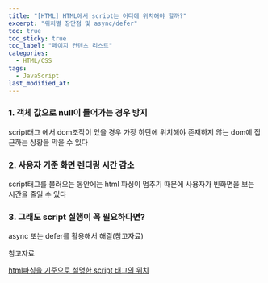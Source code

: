 ```yaml
---
title: "[HTML] HTML에서 script는 어디에 위치해야 할까?"
excerpt: "위치별 장단점 및 async/defer"
toc: true
toc_sticky: true
toc_label: "페이지 컨텐츠 리스트"
categories:
  - HTML/CSS
tags:
  - JavaScript
last_modified_at:
---
```


### **1. 객체 값으로 null이 들어가는 경우 방지**

script태그 에서 dom조작이 있을 경우 가장 하단에 위치해야 존재하지 않는 dom에 접근하는 상황을 막을 수 있다

### **2. 사용자 기준 화면 렌더링 시간 감소**

script태그를 불러오는 동안에는 html 파싱이 멈추기 때문에 사용자가 빈화면을 보는 시간을 줄일 수 있다

### **3. 그래도 script 실행이 꼭 필요하다면?**

async 또는 defer를 활용해서 해결(참고자료)

참고자료

[html파싱을 기준으로 설명한 script 태그의 위치](https://jae04099.tistory.com/entry/HTML-script-%ED%83%9C%EA%B7%B8%EB%8A%94-%EC%96%B4%EB%94%94%EC%97%90-%EC%9C%84%EC%B9%98-%ED%95%B4%EC%95%BC-%ED%95%A0%EA%B9%8C)

